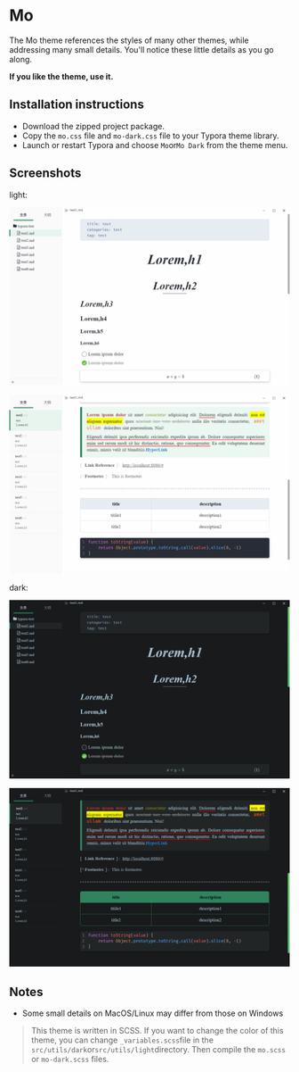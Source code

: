 # Mo

The Mo theme references the styles of many other themes, while addressing many small details. You'll notice these little details as you go along.

**If you like the theme, use it.**

## Installation instructions

- Download the zipped project package.
- Copy the `mo.css` file and `mo-dark.css` file to your Typora theme library.
- Launch or restart Typora and choose `Mo`or`Mo Dark` from the theme menu.

## Screenshots

light:

![img](images/light1.png)





![img](images/light2.png)



dark:

![img](images/dark1.png)





![img](images/dark2.png)

## Notes

- Some small details on MacOS/Linux may differ from those on Windows

> This theme is written in SCSS. If you want to change the color of this theme, you can change `_variables.scss`file in the `src/utils/dark`or`src/utils/light`directory. Then compile the `mo.scss` or `mo-dark.scss` files.
